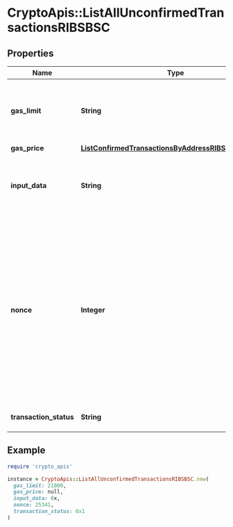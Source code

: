 # CryptoApis::ListAllUnconfirmedTransactionsRIBSBSC

## Properties

| Name | Type | Description | Notes |
| ---- | ---- | ----------- | ----- |
| **gas_limit** | **String** | Represents the amount of gas used by this specific transaction alone. |  |
| **gas_price** | [**ListConfirmedTransactionsByAddressRIBSBSCGasPrice**](ListConfirmedTransactionsByAddressRIBSBSCGasPrice.md) |  |  |
| **input_data** | **String** | Represents additional information that is required for the transaction. |  |
| **nonce** | **Integer** | Represents the sequential running number for an address, starting from 0 for the first transaction. E.g., if the nonce of a transaction is 10, it would be the 11th transaction sent from the sender&#39;s address. |  |
| **transaction_status** | **String** | Defines the transaction status. |  |

## Example

```ruby
require 'crypto_apis'

instance = CryptoApis::ListAllUnconfirmedTransactionsRIBSBSC.new(
  gas_limit: 21000,
  gas_price: null,
  input_data: 0x,
  nonce: 25341,
  transaction_status: 0x1
)
```

